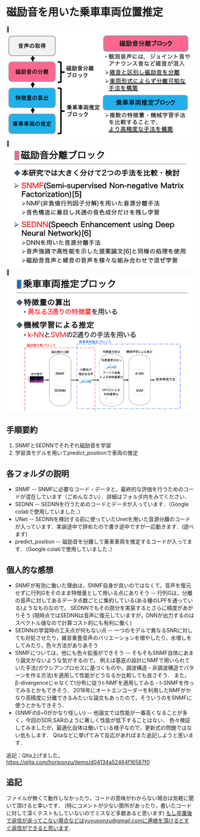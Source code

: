 # 磁励音を用いた乗車車両位置推定

![システム図](./img/system.png)
![磁励音分離手法](./img/bunri.png)
![車両推定手法](./img/pred.png)

## 手順要約
1. SNMFとSEDNNでそれぞれ磁励音を学習
1. 学習済モデルを用いてpredict_positionで車両の推定

## 各フォルダの説明
- SNMF
-- SNMFに必要なコード・データと，最終的な評価を行うためのコードが混在しています（ごめんなさい）．詳細はフォルダ内をみてください．
- SEDNN
-- SEDNNを行うためのコードとデータが入っています．（Google colabで使用していました．）
- UNet
-- SEDNNを検討する前に使っていたUnetを用いた音源分離のコードが入っています．実装途中で辞めたので書き途中ですが一応動きます．(遊べます)
- predict_position
-- 磁励音を分離して乗車車両を推定するコードが入ってます．（Google colabで使用していました．）

## 個人的な感想
- SNMFが有効に働いた理由は，SNMF自身が良いのではなくて，音声を復元せずに行列Gをそのまま特徴量として用いる点にありそう
-- 行列Gは，分離の音声に対してあるデータ点数ごとに集約している(ある種のLPFを通っている)ようなものなので，
SEDNNでもその部分を実装するとさらに精度があがりそう
(現時点ではSEDNNは音声に復元していますが，DNNが出力するのはスペクトル値なので計算コスト的にも有利に働く)
- SEDNNの学習時の工夫点が何もない点
-- 一つのモデルで異なるSNRに対しても対処させたり，雑音重畳音声のバリエーションを増やしたり，水増しをしてみたり，色々方法がありあそう
- SNMFについては，他にも色々拡張ができそう
-- そもそもSNMF自体にあまり論文がないような気がするので，
例えば基底の設計にNMFで用いられていた手法(ガウシアンプロセスに基づくものや，調波構造・非調波構造でパターンを作る方法)を適用して性能がどうなるか比較しても良さそう．
また，β-divergenceじゃなくてt分布に従うt-NMFを適用してみる・t-SNMFを作ってみるとかもできそう．
2018年にオートエンコーダーを利用したNMFがかなり高精度に分離できるみたいな論文もあったので，そういうのをSNMFに使うとかもできそう．
- (SNMFのβ=0がかなり怪しい)
-- 他論文では性能が一番高くなることが多く，今回のSDR,SARのように著しく性能が低下することはない．
色々検証してみましたが，最適化自体は働いている様子なので，更新式の問題ではない気もします．
Qitaなどに挙げてみて反応があればまた追記しようと思います．

追記：Qita上げました。https://qiita.com/horiponzu/items/d04134a52464f16587f0

## 追記
ファイルが無くて動作しなかったり，コードの意味がわからない場合は気軽に聞いて頂けると幸いです．
(特にコメントが少ない箇所があったり，書いたコードに対して深くテストもしていないのでミスなど多数あると思います)
もし卒業後で返信が返ってこない場合などはyuyuponzu@gmail.comに連絡を頂けるとすぐ返信ができると思います．
